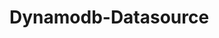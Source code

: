 <!-- This README file is going to be the one displayed on the metrics-dashboard.com website for your plugin. Uncomment and replace the content here before publishing.

Remove any remaining comments before publishing as these may be displayed on metrics-dashboard.com -->

# Dynamodb-Datasource

<!-- To help maximize the impact of your README and improve usability for users, we propose the following loose structure:

**BEFORE YOU BEGIN**
- Ensure all links are absolute URLs so that they will work when the README is displayed within Metrics Dashboard and metrics-dashboard.com
- Be inspired ✨
  - [metrics-dashboard-polystat-panel](https://github.com/metrics-dashboard/metrics-dashboard-polystat-panel)
  - [volkovlabs-variable-panel](https://github.com/volkovlabs/volkovlabs-variable-panel)

**ADD SOME BADGES**

Badges convey useful information at a glance for users whether in the Catalog or viewing the source code. You can use the generator on [Shields.io](https://shields.io/badges/dynamic-json-badge) together with the metrics-dashboard.com API
to create dynamic badges that update automatically when you publish a new version to the marketplace.

- For the URL parameter use `https://metrics-dashboard.com/api/plugins/your-plugin-id`.
- Example queries:
  - Downloads: `$.downloads`
  - Catalog Version: `$.version`
  - Metrics Dashboard Dependency: `$.metrics-dashboardDependency`
  - Signature Type: `$.versionSignatureType`
- Optionally, for the logo parameter use `metrics-dashboard`.

Full example: ![Dynamic JSON Badge](https://img.shields.io/badge/dynamic/json?logo=metrics-dashboard&query=$.version&url=https://metrics-dashboard.com/api/plugins/metrics-dashboard-polystat-panel&label=Marketplace&prefix=v&color=F47A20)

Consider other [badges](https://shields.io/badges) as you feel appropriate for your project.

## Overview / Introduction
Provide one or more paragraphs as an introduction to your plugin to help users understand why they should use it.

Consider including screenshots:
- in [plugin.json](https://metrics-dashboard.com/developers/plugin-tools/reference/plugin-json#info) include them as relative links.
- in the README ensure they are absolute URLs.

## Requirements
List any requirements or dependencies they may need to run the plugin.

## Getting Started
Provide a quick start on how to configure and use the plugin.

## Documentation
If your project has dedicated documentation available for users, provide links here. For help in following Metrics Dashboard's style recommendations for technical documentation, refer to our [Writer's Toolkit](https://metrics-dashboard.com/docs/writers-toolkit/).

## Contributing
Do you want folks to contribute to the plugin or provide feedback through specific means? If so, tell them how!
-->
